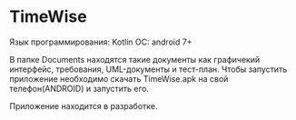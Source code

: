 # TimeWise
Язык программирования: Kotlin
ОС: android 7+

В папке Documents находятся такие документы как графичекий интерфейс, требования, UML-документы и тест-план.
Чтобы запустить приложение необходимо скачать TimeWise.apk на свой телефон(ANDROID) и запустить его.

Приложение находится в разработке.
